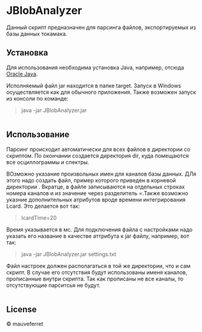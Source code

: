 # JBlobAnalyzer

Данный скрипт предназначен для парсинга файлов, экспортируемых из базы данных токамака.

## Установка
Для использования необходима установка Java, например, отсюда [Oracle Java](https://www.oracle.com/java/technologies/downloads/). 

Исполняемый файл jar находится в папке target. Запуск в Windows осуществляется как для обычного приложения. Также возможен запуск из консоли по команде:
>java -jar JBlobAnalyzer.jar
```
```

## Использование

Парсинг происходит автоматически для всех файлов в директории со скриптом. По окончании создается директория dir, куда помещаются все осциллограммы и спектры.

ВОзможно указание произвольных имен для каналов базы данных. ДЛя этого надо создать файл, пример которого приведен в корневой директории . Вкратце, в файле записываются на отдельных строках
номера каналов и из значение через разделитель =.Также возможно указние дополнительных атрибутов вроде времени интегрирования Lcard. Это делается вот так:
> lcardTime=20
 

Время указывается в мс. Для подключения файла с настройками надо указать его название в качестве аттрибута к jar файлу, например, вот так:
>java -jar JBlobAnalyzer.jar settings.txt
 
Файл настроек должен располагаться в той же директории, что и сам скрипт. В случае его отсутствия будут использованы именя каналов, прописанные внутри скрипта. Так как прописаны не все каналы, то отсутствующие парситсья не будут.

```
```
## License

 © mauveferret